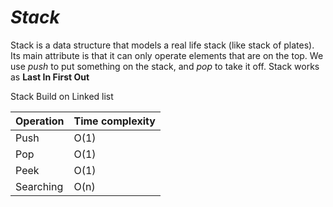 # ***Stack***
Stack is a data structure that models a real life stack (like stack of plates).
Its main attribute is that it can only operate elements that are on the top. We use _push_
to put something on the stack, and _pop_ to take it off.
Stack works as __Last In First Out__

Stack Build on Linked list

| Operation          | Time complexity | 
|--------------------|-----------------|
| Push               | O(1)            |               
| Pop                | O(1)            |               
| Peek               | O(1)            |               
| Searching          | O(n)            |               
